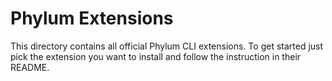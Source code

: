# Phylum Extensions

This directory contains all official Phylum CLI extensions. To get started just
pick the extension you want to install and follow the instruction in their
README.
